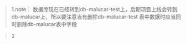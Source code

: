 >1.note：
>   数据库现在已经转到db-malucar-test上，后期项目上线会转到db-malucar上，所以要注意当有删除db-malucar-test
>   表中数据时应当同时删除db-malucar表中字段

>2